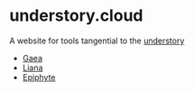 # understory.cloud
A website for tools tangential to the [understory](//github.com/canopy/understory)

-   [Gaea](//github.com/canopy/gaea)
-   [Liana](//github.com/canopy/liana)
-   [Epiphyte](//github.com/canopy/epiphyte)
